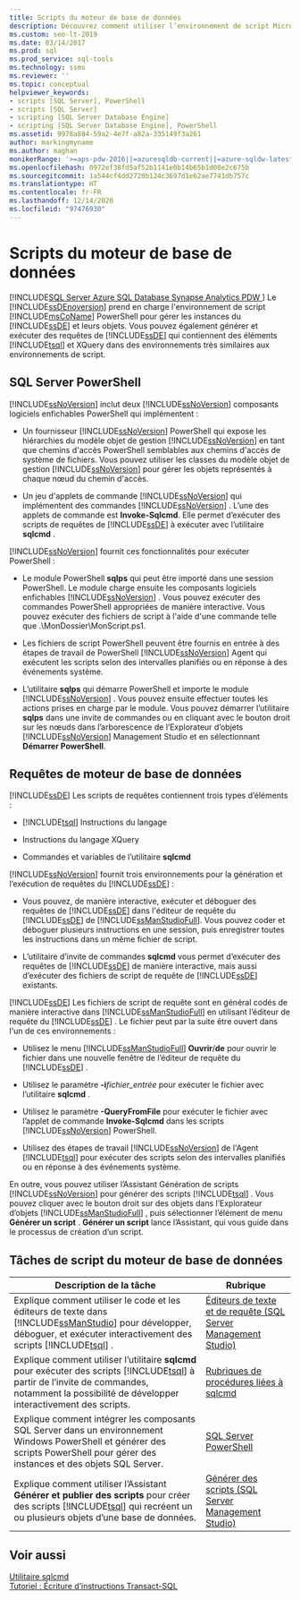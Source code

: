 ```yaml
---
title: Scripts du moteur de base de données
description: Découvrez comment utiliser l’environnement de script Microsoft PowerShell pour gérer des instances du moteur de base de données SQL Server, et comment générer et exécuter des requêtes du moteur de base de données qui contiennent Transact-SQL et XQuery.
ms.custom: seo-lt-2019
ms.date: 03/14/2017
ms.prod: sql
ms.prod_service: sql-tools
ms.technology: ssms
ms.reviewer: ''
ms.topic: conceptual
helpviewer_keywords:
- scripts [SQL Server], PowerShell
- scripts [SQL Server]
- scripting [SQL Server Database Engine]
- scripting [SQL Server Database Engine], PowerShell
ms.assetid: 9978a884-59a2-4e7f-a82a-335149f3a261
author: markingmyname
ms.author: maghan
monikerRange: '>=aps-pdw-2016||=azuresqldb-current||=azure-sqldw-latest||>=sql-server-2016||>=sql-server-linux-2017||=azuresqldb-mi-current'
ms.openlocfilehash: 0972ef38fd5af52b1141e0b14b65b1d08e2c675b
ms.sourcegitcommit: 1a544cf4dd2720b124c3697d1e62ae7741db757c
ms.translationtype: HT
ms.contentlocale: fr-FR
ms.lasthandoff: 12/14/2020
ms.locfileid: "97476930"
---
```

# <a name="database-engine-scripting"></a>Scripts du moteur de base de données
[!INCLUDE[SQL Server Azure SQL Database Synapse Analytics PDW ](../../includes/applies-to-version/sql-asdb-asdbmi-asa-pdw.md)]
  Le [!INCLUDE[ssDEnoversion](../../includes/ssdenoversion-md.md)] prend en charge l'environnement de script [!INCLUDE[msCoName](../../includes/msconame-md.md)] PowerShell pour gérer les instances du [!INCLUDE[ssDE](../../includes/ssde-md.md)] et leurs objets. Vous pouvez également générer et exécuter des requêtes de [!INCLUDE[ssDE](../../includes/ssde-md.md)] qui contiennent des éléments [!INCLUDE[tsql](../../includes/tsql-md.md)] et XQuery dans des environnements très similaires aux environnements de script.  
  
## <a name="sql-server-powershell"></a>SQL Server PowerShell  
 [!INCLUDE[ssNoVersion](../../includes/ssnoversion-md.md)] inclut deux [!INCLUDE[ssNoVersion](../../includes/ssnoversion-md.md)] composants logiciels enfichables PowerShell qui implémentent :  
  
-   Un fournisseur [!INCLUDE[ssNoVersion](../../includes/ssnoversion-md.md)] PowerShell qui expose les hiérarchies du modèle objet de gestion [!INCLUDE[ssNoVersion](../../includes/ssnoversion-md.md)] en tant que chemins d'accès PowerShell semblables aux chemins d'accès de système de fichiers. Vous pouvez utiliser les classes du modèle objet de gestion [!INCLUDE[ssNoVersion](../../includes/ssnoversion-md.md)] pour gérer les objets représentés à chaque nœud du chemin d'accès.  
  
-   Un jeu d'applets de commande [!INCLUDE[ssNoVersion](../../includes/ssnoversion-md.md)] qui implémentent des commandes [!INCLUDE[ssNoVersion](../../includes/ssnoversion-md.md)] . L’une des applets de commande est **Invoke-Sqlcmd**. Elle permet d’exécuter des scripts de requêtes de [!INCLUDE[ssDE](../../includes/ssde-md.md)] à exécuter avec l’utilitaire **sqlcmd** .  
  
 [!INCLUDE[ssNoVersion](../../includes/ssnoversion-md.md)] fournit ces fonctionnalités pour exécuter PowerShell :  
  
-   Le module PowerShell **sqlps** qui peut être importé dans une session PowerShell. Le module charge ensuite les composants logiciels enfichables [!INCLUDE[ssNoVersion](../../includes/ssnoversion-md.md)] . Vous pouvez exécuter des commandes PowerShell appropriées de manière interactive. Vous pouvez exécuter des fichiers de script à l'aide d'une commande telle que .\MonDossier\MonScript.ps1.  
  
-   Les fichiers de script PowerShell peuvent être fournis en entrée à des étapes de travail de PowerShell [!INCLUDE[ssNoVersion](../../includes/ssnoversion-md.md)] Agent qui exécutent les scripts selon des intervalles planifiés ou en réponse à des événements système.  
  
-   L’utilitaire **sqlps** qui démarre PowerShell et importe le module [!INCLUDE[ssNoVersion](../../includes/ssnoversion-md.md)] . Vous pouvez ensuite effectuer toutes les actions prises en charge par le module. Vous pouvez démarrer l’utilitaire **sqlps** dans une invite de commandes ou en cliquant avec le bouton droit sur les nœuds dans l’arborescence de l’Explorateur d’objets [!INCLUDE[ssNoVersion](../../includes/ssnoversion-md.md)] Management Studio et en sélectionnant **Démarrer PowerShell**.  
  
## <a name="database-engine-queries"></a>Requêtes de moteur de base de données  
 [!INCLUDE[ssDE](../../includes/ssde-md.md)] Les scripts de requêtes contiennent trois types d’éléments :  
  
-   [!INCLUDE[tsql](../../includes/tsql-md.md)] Instructions du langage  
  
-   Instructions du langage XQuery  
  
-   Commandes et variables de l’utilitaire **sqlcmd**  
  
 [!INCLUDE[ssNoVersion](../../includes/ssnoversion-md.md)] fournit trois environnements pour la génération et l’exécution de requêtes du [!INCLUDE[ssDE](../../includes/ssde-md.md)] :  
  
-   Vous pouvez, de manière interactive, exécuter et déboguer des requêtes de [!INCLUDE[ssDE](../../includes/ssde-md.md)] dans l'éditeur de requête du [!INCLUDE[ssDE](../../includes/ssde-md.md)] de [!INCLUDE[ssManStudioFull](../../includes/ssmanstudiofull-md.md)]. Vous pouvez coder et déboguer plusieurs instructions en une session, puis enregistrer toutes les instructions dans un même fichier de script.  
  
-   L’utilitaire d’invite de commandes **sqlcmd** vous permet d’exécuter des requêtes de [!INCLUDE[ssDE](../../includes/ssde-md.md)] de manière interactive, mais aussi d’exécuter des fichiers de script de requête de [!INCLUDE[ssDE](../../includes/ssde-md.md)] existants.  
  
 [!INCLUDE[ssDE](../../includes/ssde-md.md)] Les fichiers de script de requête sont en général codés de manière interactive dans [!INCLUDE[ssManStudioFull](../../includes/ssmanstudiofull-md.md)] en utilisant l’éditeur de requête du [!INCLUDE[ssDE](../../includes/ssde-md.md)] . Le fichier peut par la suite être ouvert dans l'un de ces environnements :  
  
-   Utilisez le menu [!INCLUDE[ssManStudioFull](../../includes/ssmanstudiofull-md.md)] **Ouvrir**/**de** pour ouvrir le fichier dans une nouvelle fenêtre de l’éditeur de requête du [!INCLUDE[ssDE](../../includes/ssde-md.md)] .  
  
-   Utilisez le paramètre **-i**_fichier_entrée_ pour exécuter le fichier avec l’utilitaire **sqlcmd** .  
  
-   Utilisez le paramètre **-QueryFromFile** pour exécuter le fichier avec l’applet de commande **Invoke-Sqlcmd** dans les scripts [!INCLUDE[ssNoVersion](../../includes/ssnoversion-md.md)] PowerShell.  
  
-   Utilisez des étapes de travail [!INCLUDE[ssNoVersion](../../includes/ssnoversion-md.md)] de l'Agent [!INCLUDE[tsql](../../includes/tsql-md.md)] pour exécuter des scripts selon des intervalles planifiés ou en réponse à des événements système.  
  
 En outre, vous pouvez utiliser l’Assistant Génération de scripts [!INCLUDE[ssNoVersion](../../includes/ssnoversion-md.md)] pour générer des scripts [!INCLUDE[tsql](../../includes/tsql-md.md)] . Vous pouvez cliquer avec le bouton droit sur des objets dans l’Explorateur d’objets [!INCLUDE[ssManStudioFull](../../includes/ssmanstudiofull-md.md)] , puis sélectionner l’élément de menu **Générer un script** . **Générer un script** lance l’Assistant, qui vous guide dans le processus de création d’un script.  
  
## <a name="database-engine-scripting-tasks"></a>Tâches de script du moteur de base de données  
  
|Description de la tâche|Rubrique|  
|----------------------|-----------|  
|Explique comment utiliser le code et les éditeurs de texte dans [!INCLUDE[ssManStudio](../../includes/ssmanstudio-md.md)] pour développer, déboguer, et exécuter interactivement des scripts [!INCLUDE[tsql](../../includes/tsql-md.md)] .|[Éditeurs de texte et de requête &#40;SQL Server Management Studio&#41;](../f1-help/database-engine-query-editor-sql-server-management-studio.md?view=sql-server-ver15)|  
|Explique comment utiliser l’utilitaire **sqlcmd** pour exécuter des scripts [!INCLUDE[tsql](../../includes/tsql-md.md)] à partir de l’invite de commandes, notamment la possibilité de développer interactivement des scripts.|[Rubriques de procédures liées à sqlcmd](./sqlcmd-start-the-utility.md)|  
|Explique comment intégrer les composants SQL Server dans un environnement Windows PowerShell et générer des scripts PowerShell pour gérer des instances et des objets SQL Server.|[SQL Server PowerShell](../../powershell/sql-server-powershell.md)|  
|Explique comment utiliser l’Assistant **Générer et publier des scripts** pour créer des scripts [!INCLUDE[tsql](../../includes/tsql-md.md)] qui recréent un ou plusieurs objets d’une base de données.|[Générer des scripts &#40;SQL Server Management Studio&#41;](./generate-scripts-sql-server-management-studio.md)|  
  
## <a name="see-also"></a>Voir aussi  
 [Utilitaire sqlcmd](../../tools/sqlcmd-utility.md)   
 [Tutoriel : Écriture d’instructions Transact-SQL](../../t-sql/tutorial-writing-transact-sql-statements.md)  
  
